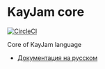 # KayJam core
[![CircleCI](https://circleci.com/gh/KayJamLang/core.svg?style=svg)](https://circleci.com/gh/KayJamLang/core)

Core of KayJam language

- [Документация на русском](https://github.com/KayJamLang/blob/main/core/docs/ru/docs.md)
